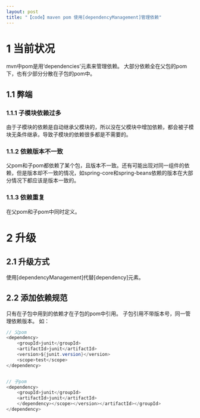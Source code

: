 ```yaml
---
layout: post
title: "【code】maven pom 使用[dependencyManagement]管理依赖"
---
```


# 1 当前状况
mvn中pom是用‘dependencies’元素来管理依赖。
大部分依赖全在父包的pom下，也有少部分分散在子包的pom中。

## 1.1 弊端

### 1.1.1 子模块依赖过多

由于子模块的依赖是自动继承父模块的，所以没在父模块中增加依赖，都会被子模块无条件继承，导致子模块的依赖很多都是不需要的。

### 1.1.2 依赖版本不一致

父pom和子pom都依赖了某个包，且版本不一致。还有可能出现对同一组件的依赖，但是版本却不一致的情况，如spring-core和spring-beans依赖的版本在大部分情况下都应该是版本一致的。

### 1.1.3 依赖重复

在父pom和子pom中同时定义。

# 2 升级
## 2.1 升级方式

使用[dependencyManagement]代替[dependency]元素。

## 2.2 添加依赖规范

只有在子包中用到的依赖才在子包的pom中引用。
子包引用不带版本号，同一管理依赖版本。
如：

```java
// 父pom
<dependency>
    <groupId>junit</groupId>
    <artifactId>junit</artifactId>
    <version>${junit.version}</version>
    <scope>test</scope>
</dependency>


// 子pom
<dependency>
    <groupId>junit</groupId>
    <artifactId>junit</artifactId>
    </dependency></scope></version></artifactId></groupId>
</dependency>

```
